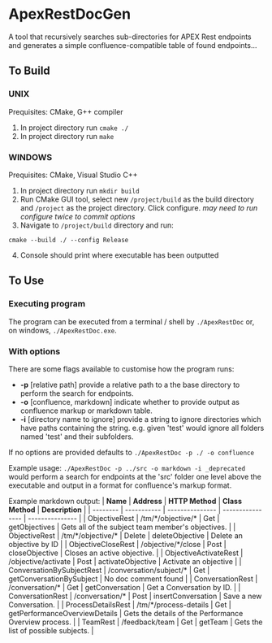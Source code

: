 # ApexRestDocGen
A tool that recursively searches sub-directories for APEX Rest endpoints and generates a simple confluence-compatible table of found endpoints...

## To Build  
### UNIX  

Prequisites: CMake, G++ compiler

1. In project directory run `cmake ./`
2. In project directory run `make`

### WINDOWS

Prequisites: CMake, Visual Studio C++

1. In project directory run `mkdir build`
2. Run CMake GUI tool, select new `/project/build` as the build directory and `/project` as the project directory. Click configure. _may need to run configure twice to commit options_
3. Navigate to `/project/build` directory and run:

```
cmake --build ./ --config Release
```

4. Console should print where executable has been outputted


## To Use

### Executing program

The program can be executed from a terminal / shell by `./ApexRestDoc` or, on windows, `./ApexRestDoc.exe`.

### With options  

There are some flags available to customise how the program runs:
- **-p** [relative path] provide a relative path to a the base directory to perform the search for endpoints.
- **-o** [confluence, markdown] indicate whether to provide output as confluence markup or markdown table.
- **-i** [directory name to ignore] provide a string to ignore directories which have paths containing the string. e.g. given 'test' would ignore all folders named 'test' and their subfolders.

If no options are provided defaults to `./ApexRestDoc -p ./ -o confluence` 

Example usage:
`./ApexRestDoc -p ../src -o markdown -i _deprecated` would perform a search for endpoints at the 'src' folder one level above the executable and output in a format for confluence's markup format.

Example markdown output:
| **Name** | **Address** | **HTTP Method** | **Class Method** | **Description** |
| -------- | ----------- | --------------- | ---------------- | --------------- |
| ObjectiveRest | /tm/\*/objective/\* | Get | getObjectives |  Gets all of the subject team member's objectives.  |
| ObjectiveRest | /tm/\*/objective/\* | Delete | deleteObjective |  Delete an objective by ID  |
| ObjectiveCloseRest | /objective/\*/close | Post | closeObjective |  Closes an active objective.  |
| ObjectiveActivateRest | /objective/activate | Post | activateObjective |  Activate an objective  |
| ConversationBySubjectRest | /conversation/subject/\* | Get | getConversationBySubject | No doc comment found |
| ConversationRest | /conversation/\* | Get | getConversation |  Get a Conversation by ID.  |
| ConversationRest | /conversation/\* | Post | insertConversation |  Save a new Conversation.  |
| ProcessDetailsRest | /tm/\*/process-details | Get | getPerformanceOverviewDetails |  Gets the details of the Performance Overview process.  |
| TeamRest | /feedback/team | Get | getTeam |  Gets the list of possible subjects.  |

